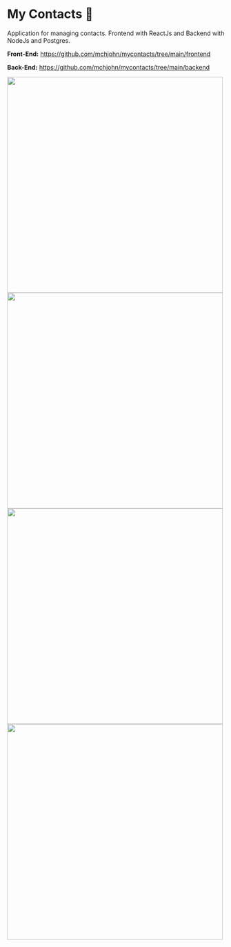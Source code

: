 
# My Contacts 📱

Application for managing contacts. Frontend with ReactJs and Backend with NodeJs and Postgres.

**Front-End:** https://github.com/mchjohn/mycontacts/tree/main/frontend

**Back-End:** https://github.com/mchjohn/mycontacts/tree/main/backend


<img src="https://res.cloudinary.com/sk84all/image/upload/v1672407351/GitHub%20Projects/MyContacts/home-mycontacts_sk1mdf.png" width="500px" />

<img src="https://res.cloudinary.com/sk84all/image/upload/v1672407344/GitHub%20Projects/MyContacts/edit-toast-mycontacts_gns7t8.png" width="500px" />

<img src="https://res.cloudinary.com/sk84all/image/upload/v1672407357/GitHub%20Projects/MyContacts/register-mycontacts_rwihkp.png" width="500px" />

<img src="https://res.cloudinary.com/sk84all/image/upload/v1672407335/GitHub%20Projects/MyContacts/delete-modal-mycontacts_ntx5m0.png" width="500px" />